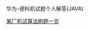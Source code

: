 华为-德科机试题个人解答(JAVA)

[某厂机试算法刷题一览](https://blog.csdn.net/nanzhanfei/article/details/124895671?ops_request_misc=%257B%2522request%255Fid%2522%253A%2522170530431516800226568991%2522%252C%2522scm%2522%253A%252220140713.130102334..%2522%257D&request_id=170530431516800226568991&biz_id=0&utm_medium=distribute.pc_search_result.none-task-blog-2~all~sobaiduend~default-1-124895671-null-null.142^v99^pc_search_result_base8&utm_term=%E6%9F%90%E5%8E%82%E6%9C%BA%E8%AF%95%E7%AE%97%E6%B3%95%E5%88%B7%E9%A2%98%E4%B8%80%E8%A7%88&spm=1018.2226.3001.4187)
